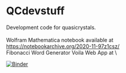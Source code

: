 # QCdevstuff
Development code for quasicrystals.\
\
Wolfram Mathematica notebook available at \
https://notebookarchive.org/2020-11-97z1csz/
\
Fibonacci Word Generator Voila Web App at \

[![Binder](https://mybinder.org/badge_logo.svg)](https://mybinder.org/v2/gh/jalfonsi/QCdevstuff/HEAD?urlpath=voila%2Frender%2FappFiboWord.ipynb) 
